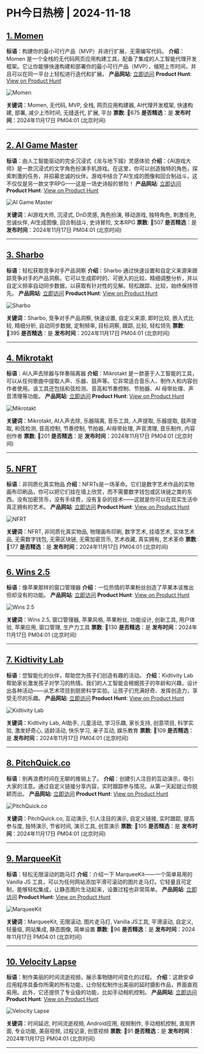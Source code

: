# PH今日热榜 | 2024-11-18

## [1. Momen](https://www.producthunt.com/posts/momen?utm_campaign=producthunt-api&utm_medium=api-v2&utm_source=Application%3A+weekly+%28ID%3A+148189%29)
**标语**：构建你的最小可行产品（MVP）并进行扩展，无需编写代码。
**介绍**：Momen 是一个全栈的无代码网页应用构建工具，配备了集成的人工智能代理开发框架。它让你能够快速构建和部署你的最小可行产品（MVP），缩短上市时间，并且可以在同一平台上轻松进行迭代和扩展。
**产品网站**: [立即访问](https://www.producthunt.com/r/L2L5AHPQ3BZKNQ?utm_campaign=producthunt-api&utm_medium=api-v2&utm_source=Application%3A+weekly+%28ID%3A+148189%29)
**Product Hunt**: [View on Product Hunt](https://www.producthunt.com/posts/momen?utm_campaign=producthunt-api&utm_medium=api-v2&utm_source=Application%3A+weekly+%28ID%3A+148189%29)

![Momen](https://ph-files.imgix.net/dc297a3b-b655-48ba-84df-a6bcc1628d2b.png?auto=format&fit=crop&frame=1&h=512&w=1024)

**关键词**：Momen, 无代码, MVP, 全栈, 网页应用构建器, AI代理开发框架, 快速构建, 部署, 减少上市时间, 无缝迭代, 扩展, 平台
**票数**: 🔺675
**是否精选**：是
**发布时间**：2024年11月17日 PM04:01 (北京时间)

---

## [2. AI Game Master ](https://www.producthunt.com/posts/ai-game-master?utm_campaign=producthunt-api&utm_medium=api-v2&utm_source=Application%3A+weekly+%28ID%3A+148189%29)
**标语**：由人工智能驱动的完全沉浸式《龙与地下城》灵感体验
**介绍**：《AI游戏大师》是一款沉浸式的文字角色扮演手机游戏。在这里，你可以创造独特的角色，探索刺激的任务，并招募忠诚的伙伴。游戏中结合了AI生成的图像和回合制战斗，这不仅仅是另一款文字RPG——这是一场史诗般的冒险！
**产品网站**: [立即访问](https://www.producthunt.com/r/ZV7WQEY2OOKFA6?utm_campaign=producthunt-api&utm_medium=api-v2&utm_source=Application%3A+weekly+%28ID%3A+148189%29)
**Product Hunt**: [View on Product Hunt](https://www.producthunt.com/posts/ai-game-master?utm_campaign=producthunt-api&utm_medium=api-v2&utm_source=Application%3A+weekly+%28ID%3A+148189%29)

![AI Game Master ](https://ph-files.imgix.net/9461281b-554a-4c24-99d5-b072091ab339.png?auto=format&fit=crop&frame=1&h=512&w=1024)

**关键词**：AI游戏大师, 沉浸式, DnD灵感, 角色扮演, 移动游戏, 独特角色, 刺激任务, 忠诚伙伴, AI生成图像, 回合制战斗, 史诗冒险, 文本RPG
**票数**: 🔺507
**是否精选**：是
**发布时间**：2024年11月17日 PM04:01 (北京时间)

---

## [3. Sharbo](https://www.producthunt.com/posts/sharbo?utm_campaign=producthunt-api&utm_medium=api-v2&utm_source=Application%3A+weekly+%28ID%3A+148189%29)
**标语**：轻松获取竞争对手产品洞察
**介绍**：Sharbo 通过快速设置和自定义来源来跟踪竞争对手的产品洞察。它可以生成即时的、可嵌入的比较，精细调整分析，并以自定义频率自动同步数据，以获取有针对性的见解。轻松跟踪、比较，始终保持领先。
**产品网站**: [立即访问](https://www.producthunt.com/r/EKZZF5B2GMKOWQ?utm_campaign=producthunt-api&utm_medium=api-v2&utm_source=Application%3A+weekly+%28ID%3A+148189%29)
**Product Hunt**: [View on Product Hunt](https://www.producthunt.com/posts/sharbo?utm_campaign=producthunt-api&utm_medium=api-v2&utm_source=Application%3A+weekly+%28ID%3A+148189%29)

![Sharbo](https://ph-files.imgix.net/e2158ebf-b4b1-43de-8f93-2e187f3af50a.png?auto=format&fit=crop&frame=1&h=512&w=1024)

**关键词**：Sharbo, 竞争对手产品洞察, 快速设置, 自定义来源, 即时比较, 嵌入式比较, 精细分析, 自动同步数据, 定制频率, 目标洞察, 跟踪, 比较, 轻松领先
**票数**: 🔺395
**是否精选**：是
**发布时间**：2024年11月17日 PM04:01 (北京时间)

---

## [4. Mikrotakt](https://www.producthunt.com/posts/mikrotakt?utm_campaign=producthunt-api&utm_medium=api-v2&utm_source=Application%3A+weekly+%28ID%3A+148189%29)
**标语**：AI人声去除器与伴奏隔离器
**介绍**：Mikrotakt 是一款基于人工智能的工具，可以从任何歌曲中提取人声、乐器、鼓声等。它非常适合音乐人、制作人和内容创作者使用。该工具还包括和弦检测、音高和节奏控制、节拍器、AI 母带处理、声音清理等功能。
**产品网站**: [立即访问](https://www.producthunt.com/r/OOB7722MJY2WY3?utm_campaign=producthunt-api&utm_medium=api-v2&utm_source=Application%3A+weekly+%28ID%3A+148189%29)
**Product Hunt**: [View on Product Hunt](https://www.producthunt.com/posts/mikrotakt?utm_campaign=producthunt-api&utm_medium=api-v2&utm_source=Application%3A+weekly+%28ID%3A+148189%29)

![Mikrotakt](https://ph-files.imgix.net/a26e7974-0f99-47a7-b505-8b47380280e5.webp?auto=format&fit=crop&frame=1&h=512&w=1024)

**关键词**：Mikrotakt, AI人声去除, 乐器隔离, 音乐工具, 人声提取, 乐器提取, 鼓声提取, 和弦检测, 音高控制, 节奏控制, 节拍器, AI母带处理, 声音清理, 音乐制作, 内容创作者
**票数**: 🔺201
**是否精选**：是
**发布时间**：2024年11月17日 PM04:01 (北京时间)

---

## [5. NFRT](https://www.producthunt.com/posts/nfrt?utm_campaign=producthunt-api&utm_medium=api-v2&utm_source=Application%3A+weekly+%28ID%3A+148189%29)
**标语**：非同质化真实物品
**介绍**：NFRTs是一场革命。它们是数字艺术作品的实物画布印刷品，你可以把它们挂在墙上欣赏，而不需要数字钱包或区块链之类的东西。没有加密货币，没有手续费，没有复杂的技术——这就是你可以在现实生活中真正拥有的艺术。
**产品网站**: [立即访问](https://www.producthunt.com/r/FEROUS5HCMQF6D?utm_campaign=producthunt-api&utm_medium=api-v2&utm_source=Application%3A+weekly+%28ID%3A+148189%29)
**Product Hunt**: [View on Product Hunt](https://www.producthunt.com/posts/nfrt?utm_campaign=producthunt-api&utm_medium=api-v2&utm_source=Application%3A+weekly+%28ID%3A+148189%29)

![NFRT](https://ph-files.imgix.net/e6f48743-edae-4e89-a6f6-4554daf199d0.png?auto=format&fit=crop&frame=1&h=512&w=1024)

**关键词**：NFRT, 非同质化真实物品, 物理画布印刷, 数字艺术, 挂墙艺术, 实体艺术品, 无需数字钱包, 无需区块链, 无需加密货币, 艺术收藏, 真实拥有, 艺术革命
**票数**: 🔺177
**是否精选**：是
**发布时间**：2024年11月17日 PM04:01 (北京时间)

---

## [6. Wins 2.5](https://www.producthunt.com/posts/wins-2-5?utm_campaign=producthunt-api&utm_medium=api-v2&utm_source=Application%3A+weekly+%28ID%3A+148189%29)
**标语**：像苹果那样的窗口管理器
**介绍**：一位热情的苹果粉丝创造了苹果本该推出但却没有的功能。
**产品网站**: [立即访问](https://www.producthunt.com/r/7TZDFMRP7NOP53?utm_campaign=producthunt-api&utm_medium=api-v2&utm_source=Application%3A+weekly+%28ID%3A+148189%29)
**Product Hunt**: [View on Product Hunt](https://www.producthunt.com/posts/wins-2-5?utm_campaign=producthunt-api&utm_medium=api-v2&utm_source=Application%3A+weekly+%28ID%3A+148189%29)

![Wins 2.5](https://ph-files.imgix.net/ae12ddc3-a540-419a-ae63-9ebcba0c18fd.png?auto=format&fit=crop&frame=1&h=512&w=1024)

**关键词**：Wins 2.5, 窗口管理器, 苹果风格, 苹果粉丝, 功能设计, 创新工具, 用户体验, 苹果应用, 窗口管理, 生产力工具
**票数**: 🔺130
**是否精选**：是
**发布时间**：2024年11月17日 PM04:01 (北京时间)

---

## [7. Kidtivity Lab](https://www.producthunt.com/posts/kidtivity-lab?utm_campaign=producthunt-api&utm_medium=api-v2&utm_source=Application%3A+weekly+%28ID%3A+148189%29)
**标语**：您智能化的伙伴，帮助您为孩子们创造有趣的活动。
**介绍**：Kidtivity Lab 帮助家长激发孩子对学习的热情。我们的人工智能会根据孩子的年龄和兴趣，设计出各种活动——从艺术项目到厨房科学实验。让孩子们充满好奇、发挥创造力，享受无尽的乐趣。
**产品网站**: [立即访问](https://www.producthunt.com/r/XUKD3KZWD62XSZ?utm_campaign=producthunt-api&utm_medium=api-v2&utm_source=Application%3A+weekly+%28ID%3A+148189%29)
**Product Hunt**: [View on Product Hunt](https://www.producthunt.com/posts/kidtivity-lab?utm_campaign=producthunt-api&utm_medium=api-v2&utm_source=Application%3A+weekly+%28ID%3A+148189%29)

![Kidtivity Lab](https://ph-files.imgix.net/1e16c92c-2a71-4fac-a285-5f65e06328b0.png?auto=format&fit=crop&frame=1&h=512&w=1024)

**关键词**：Kidtivity Lab, AI助手, 儿童活动, 学习乐趣, 家长支持, 创意项目, 科学实验, 激发好奇心, 适龄活动, 快乐学习, 亲子互动, 娱乐教育
**票数**: 🔺109
**是否精选**：是
**发布时间**：2024年11月17日 PM04:01 (北京时间)

---

## [8. PitchQuick.co](https://www.producthunt.com/posts/pitchquick-co?utm_campaign=producthunt-api&utm_medium=api-v2&utm_source=Application%3A+weekly+%28ID%3A+148189%29)
**标语**：别再浪费时间在无聊的推销上了。
**介绍**：创建引人注目的互动演示，吸引大家的注意。通过自定义链接分享内容，实时跟踪参与情况。从第一天起就让你脱颖而出。
**产品网站**: [立即访问](https://www.producthunt.com/r/ZNVWWKEUYBMQ5X?utm_campaign=producthunt-api&utm_medium=api-v2&utm_source=Application%3A+weekly+%28ID%3A+148189%29)
**Product Hunt**: [View on Product Hunt](https://www.producthunt.com/posts/pitchquick-co?utm_campaign=producthunt-api&utm_medium=api-v2&utm_source=Application%3A+weekly+%28ID%3A+148189%29)

![PitchQuick.co](https://ph-files.imgix.net/fbcfc426-93e0-449d-b7cc-884fb1e7b0a5.png?auto=format&fit=crop&frame=1&h=512&w=1024)

**关键词**：PitchQuick.co, 互动演示, 引人注目的演示, 自定义链接, 实时跟踪, 提高参与度, 独特演示, 节省时间, 演示工具, 创意演示
**票数**: 🔺105
**是否精选**：是
**发布时间**：2024年11月17日 PM04:01 (北京时间)

---

## [9. MarqueeKit](https://www.producthunt.com/posts/marqueekit?utm_campaign=producthunt-api&utm_medium=api-v2&utm_source=Application%3A+weekly+%28ID%3A+148189%29)
**标语**：轻松无限滚动的跑马灯
**介绍**：介绍一下 MarqueeKit——一个简单易用的 Vanilla JS 工具，可以为任何网站添加平滑可滚动的图片走马灯。它轻量且可定制，能够轻松集成，让静态图片生动起来，设置过程也非常简单。
**产品网站**: [立即访问](https://www.producthunt.com/r/C4ETQLNZ4W5W7Z?utm_campaign=producthunt-api&utm_medium=api-v2&utm_source=Application%3A+weekly+%28ID%3A+148189%29)
**Product Hunt**: [View on Product Hunt](https://www.producthunt.com/posts/marqueekit?utm_campaign=producthunt-api&utm_medium=api-v2&utm_source=Application%3A+weekly+%28ID%3A+148189%29)

![MarqueeKit](https://ph-files.imgix.net/37140386-c440-4b0f-9c6f-cced6c154d3f.png?auto=format&fit=crop&frame=1&h=512&w=1024)

**关键词**：MarqueeKit, 无限滚动, 图片走马灯, Vanilla JS工具, 平滑滚动, 自定义, 轻量级, 网站集成, 静态图像, 简单设置
**票数**: 🔺96
**是否精选**：是
**发布时间**：2024年11月17日 PM04:01 (北京时间)

---

## [10. Velocity Lapse](https://www.producthunt.com/posts/velocity-lapse?utm_campaign=producthunt-api&utm_medium=api-v2&utm_source=Application%3A+weekly+%28ID%3A+148189%29)
**标语**：制作美丽的时间流逝视频，展示事物随时间变化的过程。
**介绍**：这款安卓应用程序具备你所需的所有功能，让你轻松制作出美丽的延时摄影作品，界面直观易用。此外，它还提供了专业级的功能，比如手动相机控制。
**产品网站**: [立即访问](https://www.producthunt.com/r/T6UOBC625CNY2E?utm_campaign=producthunt-api&utm_medium=api-v2&utm_source=Application%3A+weekly+%28ID%3A+148189%29)
**Product Hunt**: [View on Product Hunt](https://www.producthunt.com/posts/velocity-lapse?utm_campaign=producthunt-api&utm_medium=api-v2&utm_source=Application%3A+weekly+%28ID%3A+148189%29)

![Velocity Lapse](https://ph-files.imgix.net/d2c71172-a73f-46e9-9d3c-6ca44df1cd53.jpeg?auto=format&fit=crop&frame=1&h=512&w=1024)

**关键词**：时间延迟, 时间流逝视频, Android应用, 视频制作, 手动相机控制, 直观界面, 专业功能, 美丽视频, 过程记录, 创意视频
**票数**: 🔺91
**是否精选**：是
**发布时间**：2024年11月17日 PM04:01 (北京时间)

---

